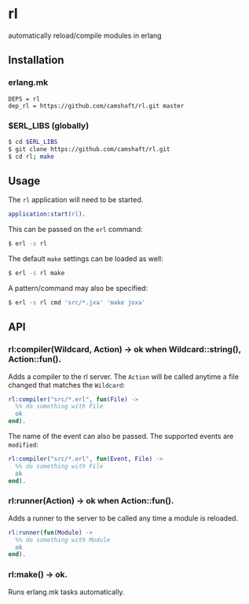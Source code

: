 rl
==

automatically reload/compile modules in erlang

Installation
------------

### erlang.mk

```make
DEPS = rl
dep_rl = https://github.com/camshaft/rl.git master
```

### $ERL_LIBS (globally)

```sh
$ cd $ERL_LIBS
$ git clone https://github.com/camshaft/rl.git
$ cd rl; make
```

Usage
-----

The `rl` application will need to be started.

```erlang
application:start(rl).
```

This can be passed on the `erl` command:

```sh
$ erl -s rl
```

The default `make` settings can be loaded as well:

```sh
$ erl -s rl make
```

A pattern/command may also be specified:

```sh
$ erl -s rl cmd 'src/*.jxa' 'make joxa'
```

API
---

### rl:compiler(Wildcard, Action) -> ok when Wildcard::string(), Action::fun().

Adds a compiler to the rl server. The `Action` will be called anytime a file changed that matches the `Wildcard`:

```erlang
rl:compiler("src/*.erl", fun(File) ->
  %% do something with File
  ok
end).
```

The name of the event can also be passed. The supported events are `modified`:

```erlang
rl:compiler("src/*.erl", fun(Event, File) ->
  %% do something with File
  ok
end).
```

### rl:runner(Action) -> ok when Action::fun().

Adds a runner to the server to be called any time a module is reloaded.

```erlang
rl:runner(fun(Module) ->
  %% do something with Module
  ok
end).
```

### rl:make() -> ok.

Runs erlang.mk tasks automatically.
